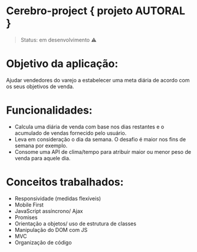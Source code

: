 # Cerebro-project { projeto AUTORAL }

> Status: em desenvolvimento :warning:

# Objetivo da aplicação:

Ajudar vendedores do varejo a estabelecer uma meta diária de acordo com os seus objetivos de venda.

# Funcionalidades:

- Calcula uma diária de venda com base nos dias restantes e o acumulado de vendas fornecido pelo usuário.
- Leva em consideração o dia da semana. O desafio é maior nos fins de semana por exemplo.
- Consome uma API de clima/tempo para atribuir maior ou menor peso de venda para aquele dia.

# Conceitos trabalhados:

- Responsividade (medidas flexíveis)
- Mobile First
- JavaScript assíncrono/ Ajax
- Promises
- Orientação a objetos/ uso de estrutura de classes
- Manipulação do DOM com JS
- MVC
- Organização de código



